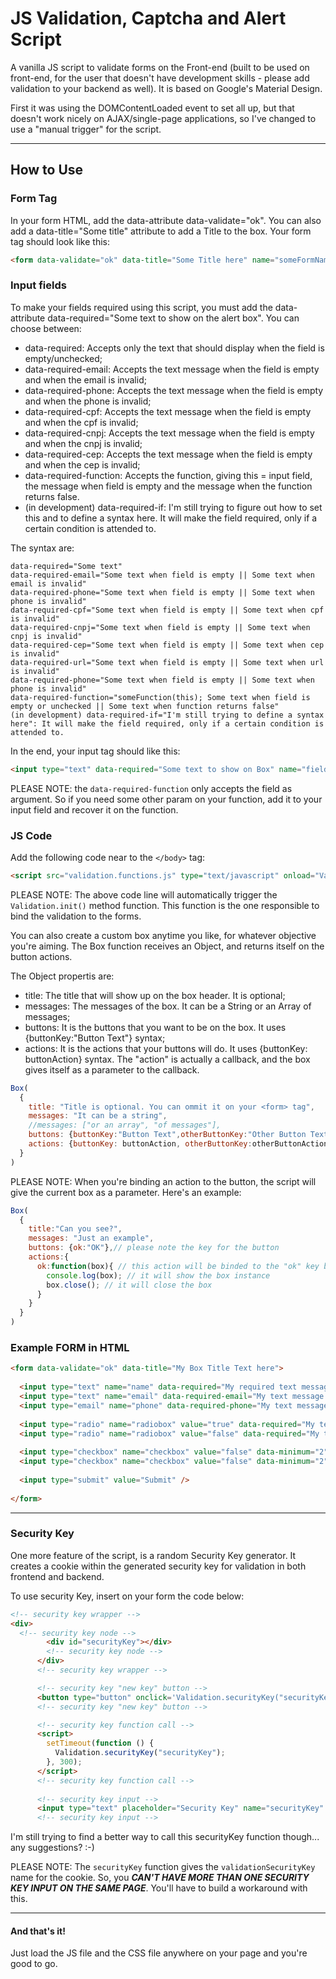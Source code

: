 # JS Validation, Captcha and Alert Script
A vanilla JS script to validate forms on the Front-end (built to be used on front-end, for the user that doesn't have development skills - please add validation to your backend as well). It is based on Google's Material Design. 

First it was using the DOMContentLoaded event to set all up, but that doesn't work nicely on AJAX/single-page applications, so I've changed to use a "manual trigger" for the script. 

---


## How to Use


### Form Tag

In your form HTML, add the data-attribute data-validate="ok". You can also add a data-title="Some title" attribute to add a Title to the box. 
Your form tag should look like this: 
```html
<form data-validate="ok" data-title="Some Title here" name="someFormName">
```

### Input fields 

To make your fields required using this script, you must add the data-attribute data-required="Some text to show on the alert box". You can choose between: 

* data-required: Accepts only the text that should display when the field is empty/unchecked;
* data-required-email: Accepts the text message when the field is empty and when the email is invalid;
* data-required-phone: Accepts the text message when the field is empty and when the phone is invalid;
* data-required-cpf: Accepts the text message when the field is empty and when the cpf is invalid;
* data-required-cnpj: Accepts the text message when the field is empty and when the cnpj is invalid;
* data-required-cep: Accepts the text message when the field is empty and when the cep is invalid;
* data-required-function: Accepts the function, giving this = input field, the message when field is empty and the message when the function returns false.
* (in development) data-required-if: I'm still trying to figure out how to set this and to define a syntax here. It will make the field required, only if a certain condition is attended to. 

The syntax are:
``` 
data-required="Some text" 
data-required-email="Some text when field is empty || Some text when email is invalid" 
data-required-phone="Some text when field is empty || Some text when phone is invalid" 
data-required-cpf="Some text when field is empty || Some text when cpf is invalid" 
data-required-cnpj="Some text when field is empty || Some text when cnpj is invalid" 
data-required-cep="Some text when field is empty || Some text when cep is invalid" 
data-required-url="Some text when field is empty || Some text when url is invalid" 
data-required-phone="Some text when field is empty || Some text when phone is invalid" 
data-required-function="someFunction(this); Some text when field is empty or unchecked || Some text when function returns false"
(in development) data-required-if="I'm still trying to define a syntax here": It will make the field required, only if a certain condition is attended to. 
``` 

In the end, your input tag should like this: 
```html
<input type="text" data-required="Some text to show on Box" name="fieldName" />
```

PLEASE NOTE: the ``` data-required-function ``` only accepts the field as argument. So if you need some other param on your function, add it to your input field and recover it on the function. 

### JS Code

Add the following code near to the `</body>` tag: 

```html
<script src="validation.functions.js" type="text/javascript" onload="Validation.init()"></script>
```
PLEASE NOTE: The above code line will automatically trigger the `Validation.init()` method function. This function is the one responsible to bind the validation to the forms.

You can also create a custom box anytime you like, for whatever objective you're aiming. The Box function receives an Object, and returns itself on the button actions. 

The Object propertis are: 
* title: The title that will show up on the box header. It is optional;
* messages: The messages of the box. It can be a String or an Array of messages;
* buttons: It is the buttons that you want to be on the box. It uses {buttonKey:"Button Text"} syntax;
* actions: It is the actions that your buttons will do. It uses {buttonKey: buttonAction} syntax. The "action" is actually a callback, and the box gives itself as a parameter to the callback.


```javascript
Box(
  {
    title: "Title is optional. You can ommit it on your <form> tag",
    messages: "It can be a string",
    //messages: ["or an array", "of messages"],
    buttons: {buttonKey:"Button Text",otherButtonKey:"Other Button Text"},
    actions: {buttonKey: buttonAction, otherButtonKey:otherButtonAction}
  }
)
```

PLEASE NOTE: When you're binding an action to the button, the script will give the current box as a parameter. Here's an example:

```javascript
Box(
  {
    title:"Can you see?",
    messages: "Just an example",
    buttons: {ok:"OK"},// please note the key for the button
    actions:{
      ok:function(box){ // this action will be binded to the "ok" key button
        console.log(box); // it will show the box instance
        box.close(); // it will close the box
      }
    }
  }
)
```

### Example FORM in HTML
```html 
<form data-validate="ok" data-title="My Box Title Text here">
  
  <input type="text" name="name" data-required="My required text message for this input here" />
  <input type="text" name="email" data-required-email="My text message when field is empty || My text message when email is invalid" />
  <input type="email" name="phone" data-required-phone="My text message when field is empty || My text message when phone is invalid" />
  
  <input type="radio" name="radiobox" value="true" data-required="My text when this or none of the radios within same name are not checked" />
  <input type="radio" name="radiobox" value="false" data-required="My text when this or none of the radios within same name are not checked" />
  
  <input type="checkbox" name="checkbox" value="false" data-minimum="2" data-required="My text when this or none of the checkboxes within same name are not checked or doesn't match the minimum number of checked inputs" />
  <input type="checkbox" name="checkbox" value="false" data-minimum="2" data-required="My text when this or none of the checkboxes within same name are not checked or doesn't match the minimum number of checked inputs" />
  
  <input type="submit" value="Submit" />
  
</form>
```


---

### Security Key

One more feature of the script, is a random Security Key generator. It creates a cookie within the generated security key for validation in both frontend and backend. 

To use security Key, insert on your form the code below:

```html
<!-- security key wrapper -->
<div>
  <!-- security key node -->
        <div id="securityKey"></div>
        <!-- security key node -->
      </div>
      <!-- security key wrapper -->

      <!-- security key "new key" button -->
      <button type="button" onclick='Validation.securityKey("securityKey","renew");'>New key</button>
      <!-- security key "new key" button -->

      <!-- security key function call -->
      <script>
        setTimeout(function () {
          Validation.securityKey("securityKey");
        }, 300);
      </script>
      <!-- security key function call -->
      
      <!-- security key input -->
      <input type="text" placeholder="Security Key" name="securityKey" data-required-securityKey="Please inform the security Key || The security key is invalid"/>
      <!-- security key input -->

```

I'm still trying to find a better way to call this securityKey function though... any suggestions? :-)

PLEASE NOTE: The `securityKey` function gives the `validationSecurityKey` name for the cookie. So, you ***CAN'T HAVE MORE THAN ONE SECURITY KEY INPUT ON THE SAME PAGE***. You'll have to build a workaround with this.

---
#### And that's it! 

Just load the JS file and the CSS file anywhere on your page and you're good to go. 
